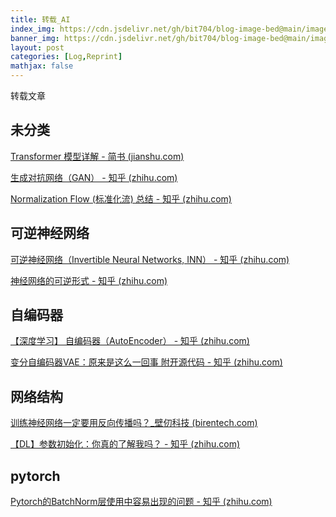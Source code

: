 ```yaml
---
title: 转载_AI
index_img: https://cdn.jsdelivr.net/gh/bit704/blog-image-bed@main/image/2022-09-18-转载_AI.jpg
banner_img: https://cdn.jsdelivr.net/gh/bit704/blog-image-bed@main/image/2022-09-18-转载_AI.jpg
layout: post
categories: [Log,Reprint]
mathjax: false
---
```


转载文章

<!-- more -->

## 未分类

[Transformer 模型详解 - 简书 (jianshu.com)](https://www.jianshu.com/p/9b87b945151e)

[生成对抗网络（GAN） - 知乎 (zhihu.com)](https://zhuanlan.zhihu.com/p/34287744)

[Normalization Flow (标准化流) 总结 - 知乎 (zhihu.com)](https://zhuanlan.zhihu.com/p/59615785)

## 可逆神经网络

[可逆神经网络（Invertible Neural Networks, INN） - 知乎 (zhihu.com)](https://zhuanlan.zhihu.com/p/419459704)

[神经网络的可逆形式 - 知乎 (zhihu.com)](https://zhuanlan.zhihu.com/p/268242678)

## 自编码器

[【深度学习】 自编码器（AutoEncoder） - 知乎 (zhihu.com)](https://zhuanlan.zhihu.com/p/133207206)

[变分自编码器VAE：原来是这么一回事  附开源代码 - 知乎 (zhihu.com)](https://zhuanlan.zhihu.com/p/34998569)

## 网络结构

[训练神经网络一定要用反向传播吗？_壁仞科技 (birentech.com)](https://www.birentech.com/news/135.html)

[【DL】参数初始化：你真的了解我吗？ - 知乎 (zhihu.com)](https://zhuanlan.zhihu.com/p/148034113)

## pytorch

[Pytorch的BatchNorm层使用中容易出现的问题 - 知乎 (zhihu.com)](https://zhuanlan.zhihu.com/p/259160576)

